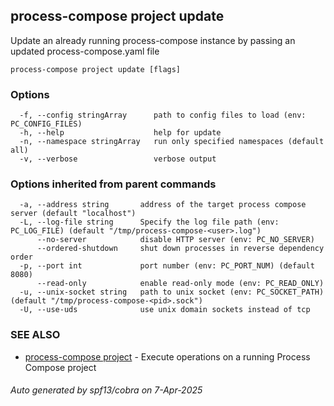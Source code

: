 ## process-compose project update

Update an already running process-compose instance by passing an updated process-compose.yaml file

```
process-compose project update [flags]
```

### Options

```
  -f, --config stringArray      path to config files to load (env: PC_CONFIG_FILES)
  -h, --help                    help for update
  -n, --namespace stringArray   run only specified namespaces (default all)
  -v, --verbose                 verbose output
```

### Options inherited from parent commands

```
  -a, --address string       address of the target process compose server (default "localhost")
  -L, --log-file string      Specify the log file path (env: PC_LOG_FILE) (default "/tmp/process-compose-<user>.log")
      --no-server            disable HTTP server (env: PC_NO_SERVER)
      --ordered-shutdown     shut down processes in reverse dependency order
  -p, --port int             port number (env: PC_PORT_NUM) (default 8080)
      --read-only            enable read-only mode (env: PC_READ_ONLY)
  -u, --unix-socket string   path to unix socket (env: PC_SOCKET_PATH) (default "/tmp/process-compose-<pid>.sock")
  -U, --use-uds              use unix domain sockets instead of tcp
```

### SEE ALSO

* [process-compose project](process-compose_project.md)	 - Execute operations on a running Process Compose project

###### Auto generated by spf13/cobra on 7-Apr-2025
